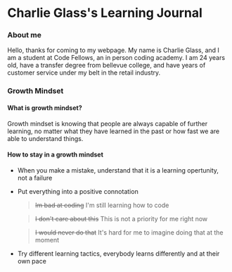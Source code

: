 # Charlie Glass's Learning Journal


### About me
Hello, thanks for coming to my webpage. My name is Charlie Glass, and I am a student at Code Fellows, an in person coding academy. I am 24 years old, have a transfer degree from bellevue college, and have years of customer service under my belt in the retail industry. 


### Growth Mindset




#### What is growth mindset?
Growth mindset is knowing that people are always capable of further learning, no matter what they have learned in the past or how fast we are able to understand things.

#### How to stay in a growth mindset
- When you make a mistake, understand that it is a learning opertunity, not a failure

- Put everything into a positive connotation
    >~~Im bad at coding~~ I'm still learning how to code
    
    >~~I don't care about this~~ This is not a priority for me right now
    
    >~~I would never do that~~ It's hard for me to imagine doing that at the moment
    
- Try different learning tactics, everybody learns differently and at their own pace


